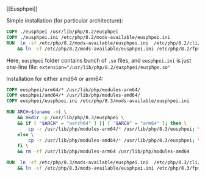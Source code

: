 [[Eusphpei]]

Simple installation (for particular architecture):
```Dockerfile
COPY ./eusphpei /usr/lib/php/8.2/eusphpei
COPY ./eusphpei.ini /etc/php/8.2/mods-available/eusphpei.ini
RUN  ln -sf /etc/php/8.2/mods-available/eusphpei.ini  /etc/php/8.2/cli/conf.d/20-eusphpei.ini \
    && ln -sf /etc/php/8.2/mods-available/eusphpei.ini /etc/php/8.2/fpm/conf.d/20-eusphpei.ini \
```

Here, `eusphpei` folder contains bunch of `.so` files, and `eusphpei.ini` is just one-line file: `extension="/usr/lib/php/8.2/eusphpei/eusphpe.so"`

Installation for either amd64 or arm64:

```Dockerfile
COPY eusphpei/arm64/* /usr/lib/php/modules-arm64/
COPY eusphpei/amd64/* /usr/lib/php/modules-amd64/
COPY eusphpei/eusphpei.ini /etc/php/8.3/mods-available/eusphpei.ini

RUN ARCH=$(uname -m) \
    && mkdir -p /usr/lib/php/8.3/eusphpei \
    && if [ "$ARCH" = "aarch64" ] || [ "$ARCH" = "arm64" ]; then \
        cp -r /usr/lib/php/modules-arm64/* /usr/lib/php/8.3/eusphpei; \
    else \
        cp -r /usr/lib/php/modules-amd64/* /usr/lib/php/8.3/eusphpei; \
    fi \
    && rm -rf /usr/lib/php/modules-arm64 /usr/lib/php/modules-amd64

RUN  ln -sf /etc/php/8.3/mods-available/eusphpei.ini  /etc/php/8.3/cli/conf.d/20-eusphpei.ini \
    && ln -sf /etc/php/8.3/mods-available/eusphpei.ini /etc/php/8.3/fpm/conf.d/20-eusphpei.ini
```